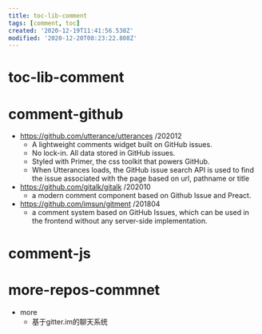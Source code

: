 ```yaml
---
title: toc-lib-comment
tags: [comment, toc]
created: '2020-12-19T11:41:56.538Z'
modified: '2020-12-20T08:23:22.808Z'
---
```


# toc-lib-comment

# comment-github

- https://github.com/utterance/utterances /202012
  - A lightweight comments widget built on GitHub issues.
  - No lock-in. All data stored in GitHub issues. 
  - Styled with Primer, the css toolkit that powers GitHub. 
  - When Utterances loads, the GitHub issue search API is used to find the issue associated with the page based on url, pathname or title
- https://github.com/gitalk/gitalk /202010
  - a modern comment component based on Github Issue and Preact.
- https://github.com/imsun/gitment /201804
  - a comment system based on GitHub Issues, which can be used in the frontend without any server-side implementation.

# comment-js

# more-repos-commnet

- more
  - 基于gitter.im的聊天系统

